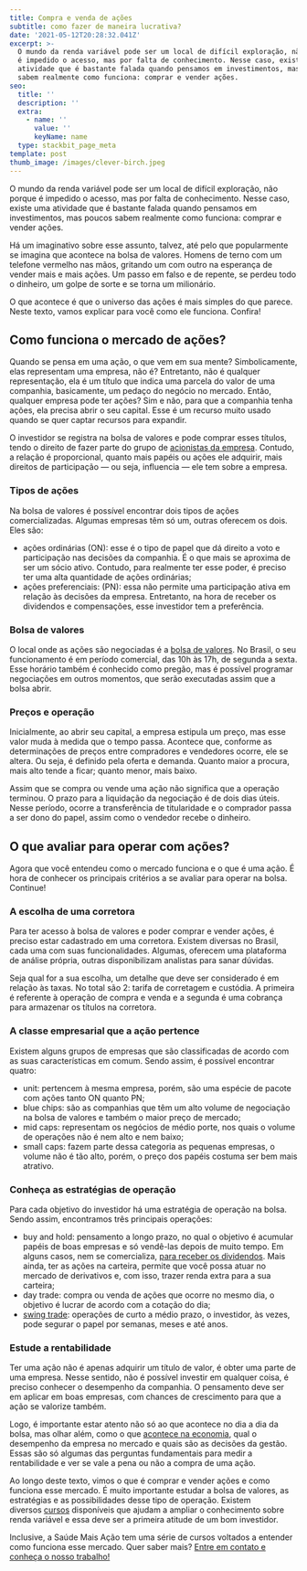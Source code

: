 ```yaml
---
title: Compra e venda de ações
subtitle: como fazer de maneira lucrativa?
date: '2021-05-12T20:28:32.041Z'
excerpt: >-
  O mundo da renda variável pode ser um local de difícil exploração, não porque
  é impedido o acesso, mas por falta de conhecimento. Nesse caso, existe uma
  atividade que é bastante falada quando pensamos em investimentos, mas poucos
  sabem realmente como funciona: comprar e vender ações.
seo:
  title: ''
  description: ''
  extra:
    - name: ''
      value: ''
      keyName: name
  type: stackbit_page_meta
template: post
thumb_image: /images/clever-birch.jpeg
---
```

O mundo da renda variável pode ser um local de difícil exploração, não porque é impedido o acesso, mas por falta de conhecimento. Nesse caso, existe uma atividade que é bastante falada quando pensamos em investimentos, mas poucos sabem realmente como funciona: comprar e vender ações.

Há um imaginativo sobre esse assunto, talvez, até pelo que popularmente se imagina que acontece na bolsa de valores. Homens de terno com um telefone vermelho nas mãos, gritando um com outro na esperança de vender mais e mais ações. Um passo em falso e de repente, se perdeu todo o dinheiro, um golpe de sorte e se torna um milionário.

O que acontece é que o universo das ações é mais simples do que parece. Neste texto, vamos explicar para você como ele funciona. Confira!

## **Como funciona o mercado de ações?**

Quando se pensa em uma ação, o que vem em sua mente? Simbolicamente, elas representam uma empresa, não é? Entretanto, não é qualquer representação, ela é um título que indica uma parcela do valor de uma companhia, basicamente, um pedaço do negócio no mercado. Então, qualquer empresa pode ter ações? Sim e não, para que a companhia tenha ações, ela precisa abrir o seu capital. Esse é um recurso muito usado quando se quer captar recursos para expandir.

O investidor se registra na bolsa de valores e pode comprar esses títulos, tendo o direito de fazer parte do grupo de [acionistas da empresa](https://maisretorno.com/blog/termos/a/acionista). Contudo, a relação é proporcional, quanto mais papéis ou ações ele adquirir, mais direitos de participação — ou seja, influencia — ele tem sobre a empresa.

### Tipos de ações

Na bolsa de valores é possível encontrar dois tipos de ações comercializadas. Algumas empresas têm só um, outras oferecem os dois. Eles são:

* ações ordinárias (ON): esse é o tipo de papel que dá direito a voto e participação nas decisões da companhia. É o que mais se aproxima de ser um sócio ativo. Contudo, para realmente ter esse poder, é preciso ter uma alta quantidade de ações ordinárias;
* ações preferenciais: (PN): essa não permite uma participação ativa em relação às decisões da empresa. Entretanto, na hora de receber os dividendos e compensações, esse investidor tem a preferência.

### Bolsa de valores

O local onde as ações são negociadas é a [bolsa de valores](https://saudemaisacao.com.br/blog/bolsa-de-valores-para-medicos/). No Brasil, o seu funcionamento é em período comercial, das 10h às 17h, de segunda a sexta. Esse horário também é conhecido como pregão, mas é possível programar negociações em outros momentos, que serão executadas assim que a bolsa abrir.

### Preços e operação

Inicialmente, ao abrir seu capital, a empresa estipula um preço, mas esse valor muda à medida que o tempo passa. Acontece que, conforme as determinações de preços entre compradores e vendedores ocorre, ele se altera. Ou seja, é definido pela oferta e demanda. Quanto maior a procura, mais alto tende a ficar; quanto menor, mais baixo.

Assim que se compra ou vende uma ação não significa que a operação terminou. O prazo para a liquidação da negociação é de dois dias úteis. Nesse período, ocorre a transferência de titularidade e o comprador passa a ser dono do papel, assim como o vendedor recebe o dinheiro.

## **O que avaliar para operar com ações?**

Agora que você entendeu como o mercado funciona e o que é uma ação. É hora de conhecer os principais critérios a se avaliar para operar na bolsa. Continue!

### A escolha de uma corretora

Para ter acesso à bolsa de valores e poder comprar e vender ações, é preciso estar cadastrado em uma corretora. Existem diversas no Brasil, cada uma com suas funcionalidades. Algumas, oferecem uma plataforma de análise própria, outras disponibilizam analistas para sanar dúvidas.

Seja qual for a sua escolha, um detalhe que deve ser considerado é em relação às taxas. No total são 2: tarifa de corretagem e custódia. A primeira é referente à operação de compra e venda e a segunda é uma cobrança para armazenar os títulos na corretora.

### A classe empresarial que a ação pertence

Existem alguns grupos de empresas que são classificadas de acordo com as suas características em comum. Sendo assim, é possível encontrar quatro:

* unit: pertencem à mesma empresa, porém, são uma espécie de pacote com ações tanto ON quanto PN;
* blue chips: são as companhias que têm um alto volume de negociação na bolsa de valores e também o maior preço de mercado;
* mid caps: representam os negócios de médio porte, nos quais o volume de operações não é nem alto e nem baixo;
* small caps: fazem parte dessa categoria as pequenas empresas, o volume não é tão alto, porém, o preço dos papéis costuma ser bem mais atrativo.

### Conheça as estratégias de operação

Para cada objetivo do investidor há uma estratégia de operação na bolsa. Sendo assim, encontramos três principais operações:

* buy and hold: pensamento a longo prazo, no qual o objetivo é acumular papéis de boas empresas e só vendê-las depois de muito tempo. Em alguns casos, nem se comercializa, [para receber os dividendos](https://saudemaisacao.com.br/blog/como-fazer-o-dinheiro-trabalhar-para-voce/). Mais ainda, ter as ações na carteira, permite que você possa atuar no mercado de derivativos e, com isso, trazer renda extra para a sua carteira;
* day trade: compra ou venda de ações que ocorre no mesmo dia, o objetivo é lucrar de acordo com a cotação do dia;
* [swing trade](https://saudemaisacao.com.br/blog/day-trade-e-swing-trade/): operações de curto a médio prazo, o investidor, às vezes, pode segurar o papel por semanas, meses e até anos.

### Estude a rentabilidade

Ter uma ação não é apenas adquirir um título de valor, é obter uma parte de uma empresa. Nesse sentido, não é possível investir em qualquer coisa, é preciso conhecer o desempenho da companhia. O pensamento deve ser em aplicar em boas empresas, com chances de crescimento para que a ação se valorize também.

Logo, é importante estar atento não só ao que acontece no dia a dia da bolsa, mas olhar além, como o que [acontece na economia](https://saudemaisacao.com.br/blog/instabilidade-politica/), qual o desempenho da empresa no mercado e quais são as decisões da gestão. Essas são só algumas das perguntas fundamentais para medir a rentabilidade e ver se vale a pena ou não a compra de uma ação.

Ao longo deste texto, vimos o que é comprar e vender ações e como funciona esse mercado. É muito importante estudar a bolsa de valores, as estratégias e as possibilidades desse tipo de operação. Existem diversos [cursos](https://saudemaisacao.com.br/blog/curso-de-financas/) disponíveis que ajudam a ampliar o conhecimento sobre renda variável e essa deve ser a primeira atitude de um bom investidor.

Inclusive, a Saúde Mais Ação tem uma série de cursos voltados a entender como funciona esse mercado. Quer saber mais? [Entre em contato e conheça o nosso trabalho!](https://saudemaisacao.com.br/cursos/)